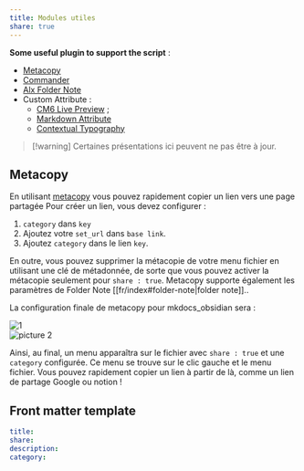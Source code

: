 ```yaml
---
title: Modules utiles
share: true
---
```


**Some useful plugin to support the script** : 
- [Metacopy](https://github.com/lisandra-dev/obsidian-metacopy)
- [Commander](https://github.com/phibr0/obsidian-commander)    
- [Alx Folder Note](https://github.com/aidenlx/alx-folder-note)
- Custom Attribute :
	- [CM6 Live Preview](https://github.com/nothingislost/obsidian-cm6-attributes) ; 
	- [Markdown Attribute](https://github.com/valentine195/obsidian-markdown-attributes)
	- [Contextual Typography](https://github.com/mgmeyers/obsidian-contextual-typography) 


> [!warning] Certaines présentations ici peuvent ne pas être à jour.

## Metacopy
En utilisant [metacopy](https://github.com/lisandra-dev/obsidian-metacopy) vous pouvez rapidement copier un lien vers une page partagée
Pour créer un lien, vous devez configurer :  
 1. `category` dans `key`  
 2. Ajoutez votre `set_url` dans `base link`.  
 3. Ajoutez `category` dans le lien `key`.  
  
En outre, vous pouvez supprimer la métacopie de votre menu fichier en utilisant une clé de métadonnée, de sorte que vous pouvez activer la métacopie seulement pour `share : true`. Metacopy supporte également les paramètres de Folder Note [[fr/index#folder-note|folder note]]..

La configuration finale de metacopy pour mkdocs_obsidian sera :  

![1](https://i.imgur.com/mZvzl6Z.png)  
![picture 2](https://i.imgur.com/CMt9fQj.png)  

Ainsi, au final, un menu apparaîtra sur le fichier avec `share : true` et une `category` configurée. Ce menu se trouve sur le clic gauche et le menu fichier. Vous pouvez rapidement copier un lien à partir de là, comme un lien de partage Google ou notion !  

## Front matter template

```yml
title:  
share: 
description:  
category:
```
